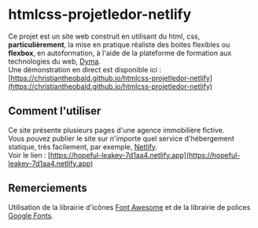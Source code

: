 # htmlcss-projetledor-netlify
Ce projet est un site web construit en utilisant du html, css, <strong>particulièrement</strong>, la mise en pratique réaliste des boites flexibles ou <strong>flexbox</strong>, en autoformation, à l'aide de la plateforme de formation aux technologies du web, [Dyma](https://dyma.fr). <br>
Une démonstration en direct est disponible ici : [https://christiantheobald.github.io/htmlcss-projetledor-netlify](https://christiantheobald.github.io/htmlcss-projetledor-netlify)
## Comment l'utiliser
Ce site présente plusieurs pages d'une agence immobilière fictive. <br>
Vous pouvez publier le site sur n'importe quel service d'hébergement statique, très facilement, par exemple, [Netlify](https://netlify.com). <br>
Voir le lien : [https://hopeful-leakey-7d1aa4.netlify.app](https://hopeful-leakey-7d1aa4.netlify.app)
## Remerciements
Utilisation de la librairie d'icônes [Font Awesome](https://fontawesome.com) et de la librairie de polices [Google Fonts](https://fonts.google.com).
